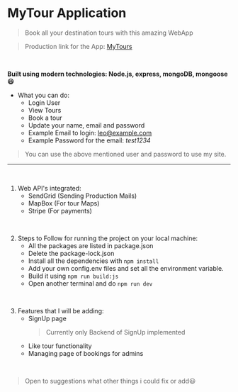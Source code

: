 # MyTour Application
> Book all your destination tours with this amazing WebApp

> Production link for the App: [MyTours](https://my-tour-nine.vercel.app/)
<br>

**Built using modern technologies: Node.js, express, mongoDB, mongoose😃**
- What you can do:
    - Login User
    - View Tours 
    - Book a tour
    - Update your name, email and password
    * Example Email to login: leo@example.com
    * Example Password for the email: *test1234*

> You can use the above mentioned user and password to use my site.
---
<br>

1. Web API's integrated:
    * SendGrid (Sending Production Mails)
    * MapBox (For tour Maps)
    * Stripe (For payments)

<br>

2. Steps to Follow for running the project on your local machine:
    * All the packages are listed in package.json
    * Delete the package-lock.json
    * Install all the dependencies with ```npm install```
    * Add your own config.env files and set all the environment variable.
    * Build it using ```npm run build:js```
    * Open another terminal and do ```npm run dev```

<br>

3. Features that I will be adding:
    * SignUp page 
        > Currently only Backend of SignUp implemented
    * Like tour functionality
    * Managing page of bookings for admins

<br>

> Open to suggestions what other things i could fix or add😃

